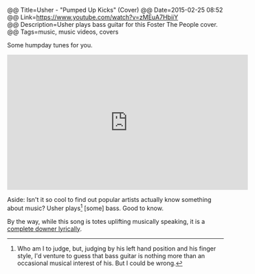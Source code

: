 @@ Title=Usher - "Pumped Up Kicks" (Cover)
@@ Date=2015-02-25 08:52
@@ Link=https://www.youtube.com/watch?v=zMEuA7HbiiY  
@@ Description=Usher plays bass guitar for this Foster The People cover.  
@@ Tags=music, music videos, covers    

Some humpday tunes for you.

<iframe width="560" height="315" src="https://www.youtube.com/embed/zMEuA7HbiiY" frameborder="0" allowfullscreen></iframe>

Aside: Isn't it so cool to find out popular artists actually know something about music? Usher plays[^us] [some] bass. Good to know.

By the way, while this song is totes uplifting musically speaking, it is a [complete downer lyrically](https://en.wikipedia.org/wiki/Pumped_Up_Kicks).

[^us]: Who am I to judge, but, judging by his left hand position and his finger style, I'd venture to guess that bass guitar is nothing more than an occasional musical interest of his. But I could be wrong. 